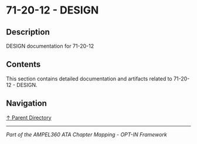 # 71-20-12 - DESIGN

## Description

DESIGN documentation for 71-20-12

## Contents

This section contains detailed documentation and artifacts related to 71-20-12 - DESIGN.

## Navigation

[↑ Parent Directory](../README.md)

---

*Part of the AMPEL360 ATA Chapter Mapping - OPT-IN Framework*
